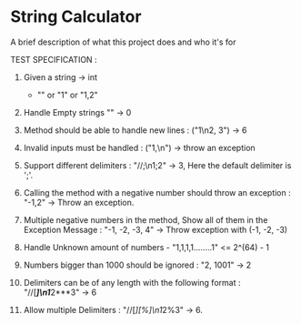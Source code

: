 
# String Calculator

A brief description of what this project does and who it's for

TEST SPECIFICATION : 

1. Given a string -> int 
	- "" or "1" or "1,2"

2. Handle Empty strings 
        "" -> 0

3. Method should be able to handle new lines : 
        ("1\n2, 3") -> 6

4. Invalid inputs must be handled : 
        ("1,\n") -> throw an exception

5. Support different delimiters : 
        "//;\n1;2" -> 3, Here the default delimiter is ';'.

6. Calling the method with a negative number should throw an exception : 
        "-1,2" -> Throw an exception.

7. Multiple negative numbers in the method, Show all of them in the Exception Message : 
        "-1, -2, -3, 4" -> Throw exception with (-1, -2, -3)

8. Handle Unknown amount of numbers - 
        "1,1,1,1........1" <= 2^(64) - 1

9. Numbers bigger than 1000 should be ignored : 
        "2, 1001" -> 2

10. Delimiters can be of any length with the following format : 
        "//[***]\n1***2***3" -> 6

11. Allow multiple Delimiters : 
        "//[*][%]\n1*2%3" -> 6.


